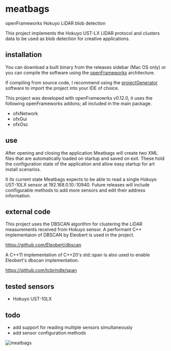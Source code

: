 # meatbags
openFrameworks Hokuyo LiDAR blob detection

This project implements the Hokuyo UST-LX LIDAR protocol and clusters data to be used as blob detection for creative applications.

## installation

You can download a built binary from the releases sidebar (Mac OS only) or you can compile the software using the [openFrameworks](https://openframeworks.cc/download/) architecture.

If compiling from source code, I recommend using the [projectGenerator](https://openframeworks.cc/learning/01_basics/create_a_new_project/) software to import the project into your IDE of choice.

This project was developed with openFrameowrks v0.12.0, it uses the following openFrameworks addons; all included in the main package.

- ofxNetwork
- ofxGui
- ofxOsc

## use

After opening and closing the application Meatbags will create two XML files that are automatically loaded on startup and saved on exit. These hold the configuration state of the application and allow easy startup for art install scenarios. 

It its current state Meatbags expects to be able to read a single Hokuyo UST-10LX sensor at 192.168.0.10::10940. Future releases will include conifigurable methods to add more sensors and edit their address information.

## external code

This project uses the DBSCAN algorithm for clustering the LiDAR measurements received from Hokuyo sensor. A performant C++ implementaion of DBSCAN by Eleobert is used in the project.

https://github.com/Eleobert/dbscan

A C++11 implementation of C++20's std::span is also used to enable Eleobert's dbscan implementation.

https://github.com/tcbrindle/span

## tested sensors

- Hokuyo UST-10LX

## todo

- add support for reading multiple sensors simultaneously
- add sensor configuration methods

![meatbags](https://github.com/user-attachments/assets/34e793e9-e960-452f-a8a4-a0066824f212)


